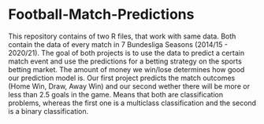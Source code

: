 # Football-Match-Predictions
This repository contains of two R files, that work with same data. Both contain the data of every match in 7 Bundesliga Seasons (2014/15 - 2020/21). The goal of both projects is to use the data to predict a certain match event and use the predictions for a betting strategy on the sports betting market. The amount of money we win/lose determines how good our prediction model is. Our first project predicts the match outcomes (Home Win, Draw, Away Win) and our second wether there will be more or less than 2.5 goals in the game. Means that both are classification problems, whereas the first one is a multiclass classification and the second is a binary classification.
